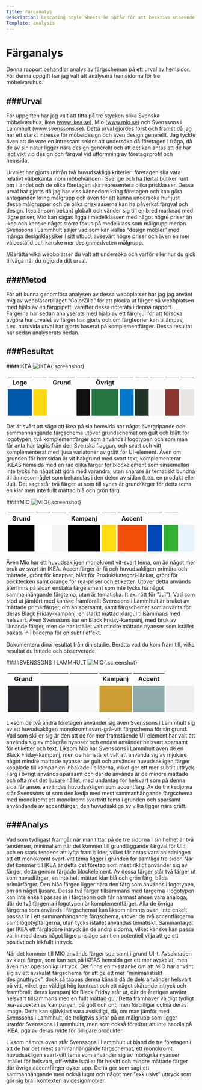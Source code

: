 ```yaml
---
Title: Färganalys
Description: Cascading Style Sheets är språk för att beskriva utseende av element i ett markup language till exempel HTML.
Template: analysis
---
```

# Färganalys

Denna rapport behandlar analys av färgscheman på ett urval av hemsidor. För denna uppgift har jag valt att analysera hemsidorna för tre möbelvaruhus.

###Urval
-----------------------

För uppgiften har jag valt att titta på tre stycken olika Svenska möbelvaruhus, Ikea (www.ikea.se), Mio (www.mio.se) och Svenssons i Lammhult (www.svenssons.se). Detta urval gjordes först och främst då jag har ett starkt intresse för möbeldesign och även design generellt. Jag tyckte även att de vore en intressant sektor att undersöka då företagen i fråga, då de av sin natur ligger nära design generellt och att det kan antas att de har lagt vikt vid design och färgval vid utformning av företagsprofil och hemsida.

Urvalet har gjorts utifrån två huvudsakliga kriterier: företagen ska vara relativt välbekanta inom möbelvärlden i Sverige och ha flertal butiker runt om i landet och de olika företagen ska representera olika prisklasser. Dessa urval har gjorts då jag har viss kännedom kring företagen och kan göra antaganden kring målgrupp och även för att kunna undersöka hur just dessa målgrupper och de olika prisklasserna kan ha påverkat färgval och design.
Ikea är som bekant globalt och vänder sig till en bred marknad med lägre priser, Mio kan sägas ligga i medelklassen med något högre priser än Ikea och kanske något större fokus på medelklass som målgrupp medan Svenssons i Lammhult säljer vad som kan kallas “design möbler” med många designklassiker i sitt utbud, avsevärt högre priser och även en mer välbeställd och kanske mer designmedveten målgrupp.

//Berätta vilka webbplatser du valt att undersöka och varför eller hur du gick tillväga när du //gjorde ditt urval.

###Metod
-----------------------

För att kunna genomföra analysen av dessa webbplatser har jag jag använt mig av webbläsartilläget “ColorZilla” för att plocka ut färger på webbplatsen med hjälp av en färgpipett, varefter dessa noterats i denna rapport. Färgerna har sedan analyserats med hjälp av ett färghjul för att försöka avgöra hur urvalet av färger har gjorts och om färgteorier kan tillämpas, t.ex. huruvida urval har gjorts baserat på komplementfärger. Dessa resultat har sedan analyserats nedan.

###Resultat
-----------------------

####IKEA
![IKEA](../image/ikea_screen1.jpg){.screenshot}

<table style="border-spacing: 4px; border-collapse: separate">
<tr>
    <th>Logo</th>
    <th></th>
    <th>Grund</th>
    <th></th>
    <th>Övrigt</th>
    <th></th>
    <th></th>
    <th></th>
    <th></th>
    <th></th>
</tr>
<tr>
<td style="height: 70px; width: 70px; background-color: #0058AB">
<td style="height: 70px; width: 70px; background-color: #FBD914">

<td style="height: 70px; width: 70px; background-color: #FFFFFF">
<td style="height: 70px; width: 70px; background-color: #111111">

<td style="height: 70px; width: 70px; background-color: #267641">
<td style="height: 70px; width: 70px; background-color: #0077C8">
<td style="height: 70px; width: 70px; background-color: #203425">
<td style="height: 70px; width: 70px; background-color: #F5F5F5">
<td style="height: 70px; width: 70px; background-color: #8A3731">
<td style="height: 70px; width: 70px; background-color: #E6E5E1">
</tr>
</table>

Det är svårt att säga att Ikea på sin hemsida har något övergripande och sammanhängande färgschema utöver grundschemat om gult och blått för logotypen, två komplementfärger som används i logotypen och som man får anta har tagits från den Svenska flaggan, och svart och vitt komplementerat med ljusa variatoner av grått för UI-element. Även om grunden för hemsidan är vit bakgrund med svart text, komplementerar IKEAS hemsida med en rad olika färger för blockelement som sinsemellan inte tycks ha något att göra med varandra, utan snarare är tematiskt bundna till ämnesområdet som behandlas i den delen av sidan (t.ex. en produkt eller Jul). Det sagt står två färger ut som till synes är grundfärger för detta tema, en klar men inte fullt mättad blå och grön färg. 

####MIO
![MIO](../image/mio_screen1.jpg){.screenshot}

<table style="border-spacing: 4px; border-collapse: separate">
<tr>
    <th>Grund</th>
    <th></th>
    <th></th>
    <th>Kampanj</th>
    <th></th>
    <th>Accent</th>
    <th></th>
    <th></th>
</tr>
<tr>
<td style="height: 70px; width: 70px; background-color: #000000">
<td style="height: 70px; width: 70px; background-color: #FFFFFF">
<td style="height: 70px; width: 70px; background-color: #F5F5F5">

<td style="height: 70px; width: 70px; background-color: #000000">
<td style="height: 70px; width: 70px; background-color: #FFDD10">
<td style="height: 70px; width: 70px; background-color: #F24D09">
<td style="height: 70px; width: 70px; background-color: #0048B5">
<td style="height: 70px; width: 70px; background-color: #32B232">
<td style="height: 70px; width: 70px; background-color: #E6F3FB">
</tr>
</table>

Även Mio har ett huvudsakligen monokromt vit-svart tema, om än något mer bruk av svart än IKEA. Accentfärger är få och huvudsakligen primära och mättade, grönt för knappar, blått för Produktkategori-länkar, grönt för bocktecken samt orange för rea-priser och etiketter. Utöver detta används återfinns på sidan enstaka färgelement som inte tycks ha något sammanhängande färgtema, utan är tematiska. (t.ex. rött för "Jul"). Vad som stod ut jämfört med kanske framförallt Svenssons i Lammhult är bruket av mättade primärfärger, om än sparsamt, samt färgschemat som använts för deras Black Friday-kampanj, en starkt mättad klargul tillsammans med helsvart. Även Svenssons har en Black Friday-kampanj, med bruk av liknande färger, men de har istället valt mindre mättade nyanser som istället bakats in i bilderna för en subtil effekt.

Dokumentera dina resultat från din studie. Berätta vad du kom fram till, vilka resultat du hittade och observerade.

####SVENSSONS I LAMMHULT
![MIO](../image/svenssons_screen1.jpg){.screenshot}

<table style="border-spacing: 4px; border-collapse: separate">
<tr>
    <th>Grund</th>
    <th></th>
    <th></th>
    <th>Kampanj</th>
    <th>Accent</th>
</tr>
<tr>
<td style="height: 70px; width: 70px; background-color: #25272D">
<td style="height: 70px; width: 70px; background-color: #2D3036">
<td style="height: 70px; width: 70px; background-color: #F9F9FA">

<td style="height: 70px; width: 70px; background-color: #CB9D33">
<td style="height: 70px; width: 70px; background-color: #8EA9A9">
<td style="height: 70px; width: 70px; background-color: #EFEFF1">

</tr>
</table>

Liksom de två andra företagen använder sig även Svenssons i Lammhult sig av ett huvudsakligen monokromt svart-grå-vitt färgschema för sin grund. Vad som skiljer sig är den att de för mer framstående UI-element har valt att använda sig av mökgråa nyanser och endast använder helsvart sparsamt för etiketter och text. Liksom Mio har Svenssons i Lammhult även de en Black Friday-kampanj, men de har istället valt att använda sig av mjukare något mindre mättade nyanser av gult och använder huvudsakligen färger kopplade till kampanjen inbakade i bilderna, vilket ger ett mer subtilt uttryck.
Färg i övrigt används sparsamt och där de används är de mindre mättade och ofta mot det ljusare hållet, med undantag för helsvart som på denna sida får anses användas huvudsakligen som accentfärg.
Av de tre kedjorna står Svenssons ut som den kedja med mest sammanhängande färgschema med monokromt ett monokromt svartvitt tema i grunden och sparsamt användande av accentfärger, den huvudsakliga av vilka ligger nära grått.

###Analys
-----------------------
Vad som tydligast framgår när man tittar på de tre sidorna i sin helhet är två tendenser, minimalism när det kommer till grundläggande färgval för UI:t och en stark tendens att lyfta 
fram bilder, vilket får antas vara anledningen att ett monokromt svart-vitt tema ligger i grunden för samtliga tre sidor.
När det kommer till IKEA är detta det företag som mest rikligt använder sig av färger, detta genom färgade blockelement. Av dessa färger står två färger ut som huvudfärger,
en inte helt mättad klar blå och grön färg, båda primärfärger. Den blåa färgen ligger nära den färg som används i logotypen, om än något ljusare. Dessa två färger tillsammans med färgerna i logotypen kan inte enkelt passas in i färgteorin och får närmast anses vara analoga, där de två färgerna i logotypen är komplementfärger. Alla de övriga färgerna som används i färgschemat kan liksom nämnts ovan, inte enkelt passas in i ett sammanhängande färgschema, utöver de två accentfärgerna samt logotypfärgerna, utan tycks istället användas tematiskt. Sammantaget ger IKEA ett färgladare intryck än de andra sidorna, vilket kanske kan passa väl in med deras något lägre prisläge samt en potentiell vilja att ge ett positivt och lekfullt intryck.

När det kommer till MIO används färger sparsamt i grund UI-t. Avsaknaden av klara färger, som kan ses på IKEAS hemsida ger ett mer avskalat, men även mer opersonligt intryck. Det finns en misstanke om att MIO har använt sig av ett avskalat färgschema för att ge ett mer "minimalistiskt designuttryck", dock så tappas denna känsla då de dels använder helsvart på vitt, vilket ger väldigt hög kontrast och ett något skärande intryck och framförallt deras kampanj för Black Friday står ut, där de återigen använt helsvart tillsammans med en fullt mättad gul. Detta framhäver väldigt tydligt rea-aspekten av kampanjen, på gott och ont, men förbilligar också deras image. Detta kan självklart vara avsiktligt, då, om man jämför med Svenssons i Lammhult, de troligtvis siktar på en målgrupp som ligger utanför Svenssons i Lammhults, men som också föredrar att inte handla på IKEA, pga av deras rykte för billigare produkter.

Liksom nämnts ovan står Svenssons i Lammhult ut bland de tre företagen i att de har det mest sammanhängande färgschemat, ett monokromt, huvudsakligen svart-vitt tema som använder sig av mörkgråa nyanser istället för helsvart, off-white istället för helvitt och mindre mättade färger där övriga accentfärger dyker upp. Detta ger som sagt ett sammanhängande men också lugnt och något mer "exklusivt" uttryck som gör sig bra i kontexten av designmöbler.
